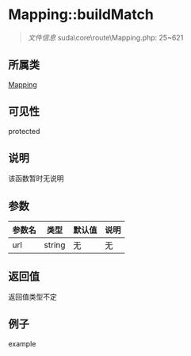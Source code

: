 # Mapping::buildMatch

> *文件信息* suda\core\route\Mapping.php: 25~621
## 所属类 

[Mapping](../Mapping.md)

## 可见性

  protected  
## 说明

该函数暂时无说明

## 参数

 
| 参数名 | 类型 | 默认值 | 说明 |
|--------|-----|-------|-------|
 | url |  string | 无 | 无 |
## 返回值
返回值类型不定
## 例子

example